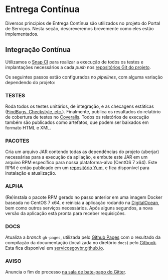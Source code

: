 # Entrega Contínua

Diversos princípios de Entrega Contínua são utilizados no projeto do Portal de Serviços. Nesta seção, descreveremos brevemente como eles estão implementados.

## Integração Contínua

Utilizamos o [Snap CI](http://snap-ci.com) para realizar a execução de todos os testes e implantações necessários a cada _push_ nos [repositórios Git do projeto](http://github.com/servicosgovbr/).

Os seguintes passos estão configurados no _pipelines_, com alguma variação dependendo do projeto:

### TESTES

Roda todos os testes unitários, de integração, e as checagens estáticas ([FindBugs, Checkstyle, etc.](./ferramentas-utilizadas.md)). Finalmente, publica os resultados do relatório de cobertura de testes no [Coveralls]. Todos os relatórios de execução também são publicados como artefatos, que podem ser baixados em formato HTML e XML.

[Coveralls]:https://coveralls.io/r/servicosgovbr/portal-de-servicos?branch=master

### PACOTES

Cria um arquivo JAR contendo todas as dependências do projeto (uberjar) necessárias para a execução da apliação, e embute este JAR em um arquivo RPM específico para nossa plataforma-alvo (CentOS 7 x64). Este RPM é então publicado em um [repositório Yum](./repositorio-yum.md), e fica disponível para instalação e atualização.

### ALPHA

(Re)instala o pacote RPM gerado no passo anterior em uma imagem Docker baseada no CentOS 7 x64, e reinicia a aplicação rodando na [DigitalOcean](http://104.236.231.239), bem como outros serviços necessários. Após alguns segundos, a nova versão da aplicação está pronta para receber requisições.

### DOCS

Atualiza a _branch_ `gh-pages`, utilizada pelo [Github Pages](https://pages.github.com/) com o resultado da compilação da documentação (localizada no diretório `docs`) pelo [Gitbook](http://gitbook.com). Esta fica disponível em [servicosgovbr.github.io](http://servicosgovbr.github.io).

### AVISO

Anuncia o fim do processo [na sala de bate-papo do Gitter](https://gitter.im/servicosgovbr/portal-de-servicos).
